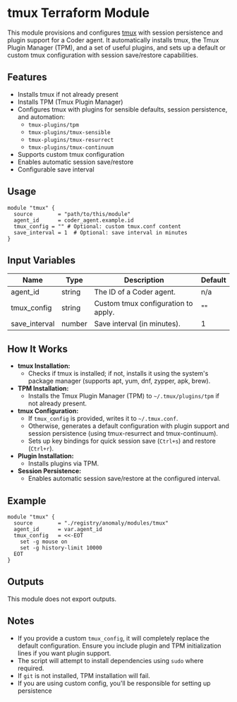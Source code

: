 # tmux Terraform Module

This module provisions and configures [tmux](https://github.com/tmux/tmux) with session persistence and plugin support
for a Coder agent. It automatically installs tmux, the Tmux Plugin Manager (TPM), and a set of useful plugins, and sets
up a default or custom tmux configuration with session save/restore capabilities.

## Features

- Installs tmux if not already present
- Installs TPM (Tmux Plugin Manager)
- Configures tmux with plugins for sensible defaults, session persistence, and automation:
  - `tmux-plugins/tpm`
  - `tmux-plugins/tmux-sensible`
  - `tmux-plugins/tmux-resurrect`
  - `tmux-plugins/tmux-continuum`
- Supports custom tmux configuration
- Enables automatic session save/restore
- Configurable save interval

## Usage

```hcl
module "tmux" {
  source        = "path/to/this/module"
  agent_id      = coder_agent.example.id
  tmux_config = "" # Optional: custom tmux.conf content
  save_interval = 1  # Optional: save interval in minutes
}
```

## Input Variables

| Name          | Type   | Description                         | Default |
| ------------- | ------ | ----------------------------------- | ------- |
| agent_id      | string | The ID of a Coder agent.            | n/a     |
| tmux_config   | string | Custom tmux configuration to apply. | ""      |
| save_interval | number | Save interval (in minutes).         | 1       |

## How It Works

- **tmux Installation:**
  - Checks if tmux is installed; if not, installs it using the system's package manager (supports apt, yum, dnf,
    zypper, apk, brew).
- **TPM Installation:**
  - Installs the Tmux Plugin Manager (TPM) to `~/.tmux/plugins/tpm` if not already present.
- **tmux Configuration:**
  - If `tmux_config` is provided, writes it to `~/.tmux.conf`.
  - Otherwise, generates a default configuration with plugin support and session persistence (using tmux-resurrect and
    tmux-continuum).
  - Sets up key bindings for quick session save (`Ctrl+s`) and restore (`Ctrl+r`).
- **Plugin Installation:**
  - Installs plugins via TPM.
- **Session Persistence:**
  - Enables automatic session save/restore at the configured interval.

## Example

```hcl
module "tmux" {
  source        = "./registry/anomaly/modules/tmux"
  agent_id      = var.agent_id
  tmux_config   = <<-EOT
    set -g mouse on
    set -g history-limit 10000
  EOT
}
```

## Outputs

This module does not export outputs.

## Notes

- If you provide a custom `tmux_config`, it will completely replace the default configuration. Ensure you include plugin
  and TPM initialization lines if you want plugin support.
- The script will attempt to install dependencies using `sudo` where required.
- If `git` is not installed, TPM installation will fail.
- If you are using custom config, you'll be responsible for setting up persistence
